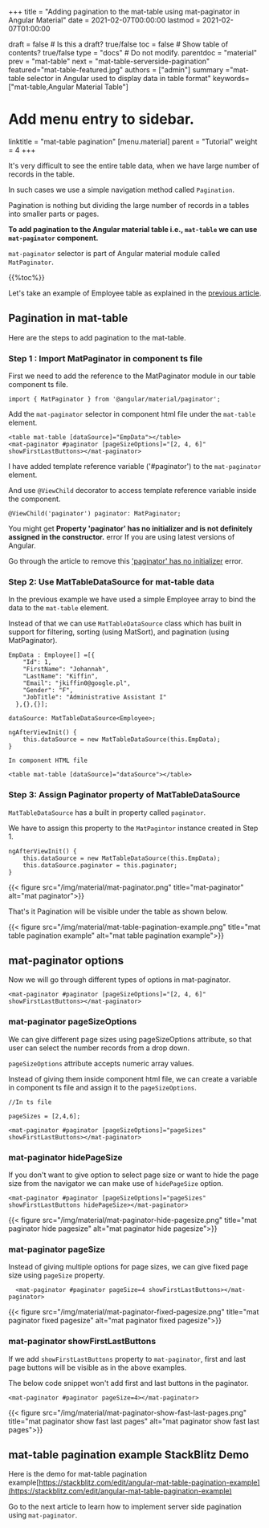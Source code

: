 +++
title = "Adding pagination to the mat-table using mat-paginator in Angular Material"
date = 2021-02-07T00:00:00
lastmod = 2021-02-07T01:00:00

draft = false  # Is this a draft? true/false
toc = false  # Show table of contents? true/false
type = "docs"  # Do not modify.
parentdoc = "material"
prev = "mat-table"
next = "mat-table-serverside-pagination"
featured="mat-table-featured.jpg"
authors = ["admin"]
summary ="mat-table selector in Angular used to display data in table format"
keywords=["mat-table,Angular Material Table"]


# Add menu entry to sidebar.
linktitle = "mat-table pagination"
[menu.material]
  parent = "Tutorial"
  weight = 4
+++

It's very difficult to see the entire table data, when we have large number of records in the table.

In such cases we use a simple navigation method called `Pagination`.

Pagination is nothing but dividing the large number of records in a tables into smaller parts or pages.

**To add pagination to the Angular material table i.e., `mat-table` we can use `mat-paginator` component.**

`mat-paginator` selector is part of Angular material module called `MatPaginator`.

{{%toc%}}

Let's take an example of Employee table as explained in the [previous article](https://www.angularjswiki.com/material/mat-table/).

## Pagination in mat-table

Here are the steps to add pagination to the mat-table.

### Step 1 : Import MatPaginator in component ts file

First we need to add the reference to the MatPaginator module in our table component ts file.

```
import { MatPaginator } from '@angular/material/paginator';
```

Add the `mat-paginator` selector in component html file under the `mat-table` element.

```
<table mat-table [dataSource]="EmpData"></table>
<mat-paginator #paginator [pageSizeOptions]="[2, 4, 6]" 
showFirstLastButtons></mat-paginator>
```
I have added template reference variable ('#paginator') to the `mat-paginator` element. 

And use `@ViewChild` decorator to access template reference variable inside the component.

```
@ViewChild('paginator') paginator: MatPaginator;

```

You might get **Property 'paginator' has no initializer and is not definitely assigned in the constructor.** error If you are using latest versions of Angular. 

Go through the article to remove this ['paginator' has no initializer](https://www.angularjswiki.com/angular/property-has-no-initializer-and-is-not-definitely-assigned-in-the-constructor/) error.


### Step 2: Use MatTableDataSource for mat-table data

In the previous example we have used a simple Employee array to bind the data to the `mat-table` element.

Instead of that we can use `MatTableDataSource` class which has built in support for filtering, sorting (using MatSort), and pagination (using MatPaginator).

```
EmpData : Employee[] =[{
    "Id": 1,
    "FirstName": "Johannah",
    "LastName": "Kiffin",
    "Email": "jkiffin0@google.pl",
    "Gender": "F",
    "JobTitle": "Administrative Assistant I"
  },{},{}];

dataSource: MatTableDataSource<Employee>;

ngAfterViewInit() {
    this.dataSource = new MatTableDataSource(this.EmpData);
}

In component HTML file 

<table mat-table [dataSource]="dataSource"></table>

```

### Step 3: Assign Paginator property of MatTableDataSource

`MatTableDataSource` has a built in property called `paginator`.

We have to assign this property to the `MatPagintor` instance created in Step 1.

```
ngAfterViewInit() {
    this.dataSource = new MatTableDataSource(this.EmpData);
    this.dataSource.paginator = this.paginator;
}
```
{{< figure src="/img/material/mat-paginator.png" title="mat-paginator" alt="mat paginator">}}


That's it Pagination will be visible under the table as shown below.

{{< figure src="/img/material/mat-table-pagination-example.png" title="mat table pagination example" alt="mat table pagination example">}}

## mat-paginator options

Now we will go through different types of options in mat-paginator. 

```
<mat-paginator #paginator [pageSizeOptions]="[2, 4, 6]" 
showFirstLastButtons></mat-paginator>
```

### mat-paginator pageSizeOptions

We can give different page sizes using pageSizeOptions attribute, so that user can select the number records from a drop down. 

`pageSizeOptions` attribute accepts numeric array values.

Instead of giving them inside component html file, we can create a variable in component ts file and assign it to the `pageSizeOptions`.

```
//In ts file

pageSizes = [2,4,6];

<mat-paginator #paginator [pageSizeOptions]="pageSizes" showFirstLastButtons></mat-paginator>

```

### mat-paginator hidePageSize

If you don't want to give option to select page size or want to hide the page size from the navigator we can make use of `hidePageSize` option.

```
<mat-paginator #paginator [pageSizeOptions]="pageSizes" showFirstLastButtons hidePageSize></mat-paginator>
```

{{< figure src="/img/material/mat-paginator-hide-pagesize.png" title="mat paginator hide pagesize" alt="mat paginator hide pagesize">}}

### mat-paginator pageSize

Instead of giving multiple options for page sizes, we can give fixed page size using `pageSize` property.

```
  <mat-paginator #paginator pageSize=4 showFirstLastButtons></mat-paginator>

```
{{< figure src="/img/material/mat-paginator-fixed-pagesize.png" title="mat paginator fixed pagesize" alt="mat paginator fixed pagesize">}}


### mat-paginator showFirstLastButtons

If we add `showFirstLastButtons` property to `mat-paginator`, first and last page buttons will be visible as in the above examples.

The below code snippet won't add first and last buttons in the paginator.

```
<mat-paginator #paginator pageSize=4></mat-paginator>
```
{{< figure src="/img/material/mat-paginator-show-fast-last-pages.png" title="mat paginator show fast last pages" alt="mat paginator show fast last pages">}}

## mat-table pagination example StackBlitz Demo

Here is the demo for mat-table pagination example[https://stackblitz.com/edit/angular-mat-table-pagination-example](https://stackblitz.com/edit/angular-mat-table-pagination-example)


Go to the next article to learn how to implement server side pagination using `mat-paginator`.